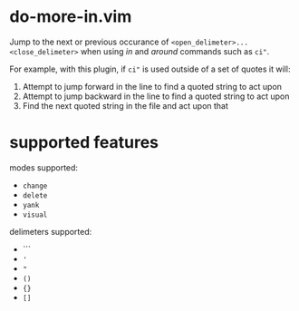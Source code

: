 # do-more-in.vim

Jump to the next or previous occurance of `<open_delimeter>...<close_delimeter>` when using *in* and *around* commands such as `ci"`.

For example, with this plugin, if `ci"` is used outside of a set of quotes it will:

1)	Attempt to jump forward in the line to find a quoted string to act upon
2)	Attempt to jump backward in the line to find a quoted string to act upon
3)	Find the next quoted string in the file and act upon that

# supported features
modes supported:

+ `change`
+ `delete`
+ `yank`
+ `visual`

delimeters supported:

+ `\``
+ `'`
+ `"`
+ `()`
+ `{}`
+ `[]`
